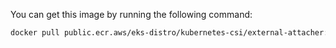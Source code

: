 You can get this image by running the following command:
  
```bash
docker pull public.ecr.aws/eks-distro/kubernetes-csi/external-attacher:<tag>
```
